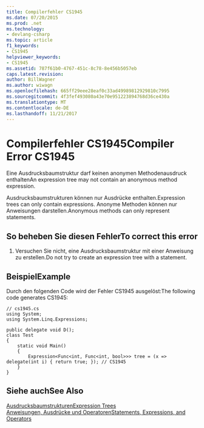 ```yaml
---
title: Compilerfehler CS1945
ms.date: 07/20/2015
ms.prod: .net
ms.technology:
- devlang-csharp
ms.topic: article
f1_keywords:
- CS1945
helpviewer_keywords:
- CS1945
ms.assetid: 787f61b0-4767-451c-8c78-8e456b5057eb
caps.latest.revision: 
author: BillWagner
ms.author: wiwagn
ms.openlocfilehash: 665ff29eee28eaf0c33ad49989812929810c7995
ms.sourcegitcommit: 4f3fef493080a43e70e951223894768d36ce430a
ms.translationtype: MT
ms.contentlocale: de-DE
ms.lasthandoff: 11/21/2017
---
```

# <a name="compiler-error-cs1945"></a><span data-ttu-id="5c3d4-102">Compilerfehler CS1945</span><span class="sxs-lookup"><span data-stu-id="5c3d4-102">Compiler Error CS1945</span></span>
<span data-ttu-id="5c3d4-103">Eine Ausdrucksbaumstruktur darf keinen anonymen Methodenausdruck enthalten</span><span class="sxs-lookup"><span data-stu-id="5c3d4-103">An expression tree may not contain an anonymous method expression.</span></span>  
  
 <span data-ttu-id="5c3d4-104">Ausdrucksbaumstrukturen können nur Ausdrücke enthalten.</span><span class="sxs-lookup"><span data-stu-id="5c3d4-104">Expression trees can only contain expressions.</span></span> <span data-ttu-id="5c3d4-105">Anonyme Methoden können nur Anweisungen darstellen.</span><span class="sxs-lookup"><span data-stu-id="5c3d4-105">Anonymous methods can only represent statements.</span></span>  
  
## <a name="to-correct-this-error"></a><span data-ttu-id="5c3d4-106">So beheben Sie diesen Fehler</span><span class="sxs-lookup"><span data-stu-id="5c3d4-106">To correct this error</span></span>  
  
1.  <span data-ttu-id="5c3d4-107">Versuchen Sie nicht, eine Ausdrucksbaumstruktur mit einer Anweisung zu erstellen.</span><span class="sxs-lookup"><span data-stu-id="5c3d4-107">Do not try to create an expression tree with a statement.</span></span>  
  
## <a name="example"></a><span data-ttu-id="5c3d4-108">Beispiel</span><span class="sxs-lookup"><span data-stu-id="5c3d4-108">Example</span></span>  
 <span data-ttu-id="5c3d4-109">Durch den folgenden Code wird der Fehler CS1945 ausgelöst:</span><span class="sxs-lookup"><span data-stu-id="5c3d4-109">The following code generates CS1945:</span></span>  
  
```  
// cs1945.cs  
using System;  
using System.Linq.Expressions;  
  
public delegate void D();  
class Test  
{  
    static void Main()  
    {  
        Expression<Func<int, Func<int, bool>>> tree = (x => delegate(int i) { return true; }); // CS1945  
    }  
}  
```  
  
## <a name="see-also"></a><span data-ttu-id="5c3d4-110">Siehe auch</span><span class="sxs-lookup"><span data-stu-id="5c3d4-110">See Also</span></span>  
 [<span data-ttu-id="5c3d4-111">Ausdrucksbaumstrukturen</span><span class="sxs-lookup"><span data-stu-id="5c3d4-111">Expression Trees</span></span>](http://msdn.microsoft.com/library/fb1d3ed8-d5b0-4211-a71f-dd271529294b)  
 [<span data-ttu-id="5c3d4-112">Anweisungen, Ausdrücke und Operatoren</span><span class="sxs-lookup"><span data-stu-id="5c3d4-112">Statements, Expressions, and Operators</span></span>](../../csharp/programming-guide/statements-expressions-operators/index.md)
